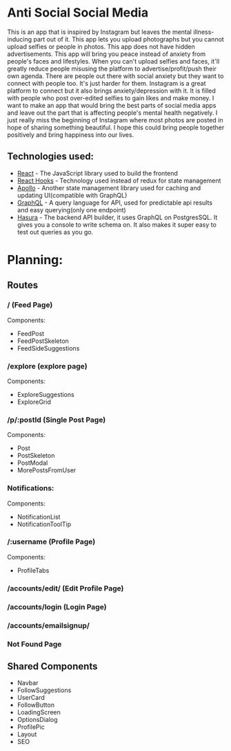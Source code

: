 # Anti Social Social Media

This is an app that is inspired by Instagram but leaves the mental illness-inducing part out of it. This app lets you upload photographs but you cannot upload selfies or people in photos. This app does not have hidden advertisements. This app will bring you peace instead of anxiety from people's faces and lifestyles. When you can't upload selfies and faces, it'll greatly reduce people misusing the platform to advertise/profit/push their own agenda. There are people out there with social anxiety but they want to connect with people too. It's just harder for them. Instagram is a great platform to connect but it also brings anxiety/depression with it. It is filled with people who post over-edited selfies to gain likes and make money. I want to make an app that would bring the best parts of social media apps and leave out the part that is affecting people's mental health negatively. I just really miss the beginning of Instagram where most photos are posted in hope of sharing something beautiful. I hope this could bring people together positively and bring happiness into our lives. 

## Technologies used: 

* [React](https://reactjs.org/) - The JavaScript library used to build the frontend 
* [React Hooks](https://reactjs.org/docs/hooks-reference.html) - Technology used instead of redux for state management 
* [Apollo](https://www.apollographql.com/docs/react/) - Another state management library used for caching and updating UI(compatible with GraphQL)
* [GraphQL](https://graphql.org/) - A query language for API, used for predictable api results and easy querying(only one endpoint)
* [Hasura](https://hasura.io/) - The backend API builder, it uses GraphQL on PostgresSQL. It gives you a console to write schema on. It also makes it super easy to test out queries as you go. 

# Planning: 

## Routes 

### / (Feed Page)
  
Components: 

- FeedPost 
- FeedPostSkeleton 
- FeedSideSuggestions

### /explore (explore page)

Components: 
 
- ExploreSuggestions
- ExploreGrid

### /p/:postId (Single Post Page)

Components: 
 
- Post 
- PostSkeleton
- PostModal 
- MorePostsFromUser

### Notifications: 

Components: 

- NotificationList 
- NotificationToolTip

### /:username (Profile Page)

Components: 

- ProfileTabs

### /accounts/edit/ (Edit Profile Page)

### /accounts/login (Login Page)

### /accounts/emailsignup/

### Not Found Page

## Shared Components 

- Navbar 
- FollowSuggestions
- UserCard
- FollowButton
- LoadingScreen
- OptionsDialog
- ProfilePic
- Layout
- SEO 
